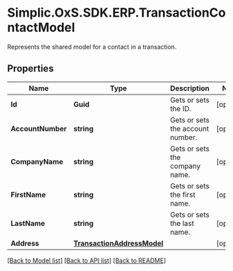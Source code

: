 # Simplic.OxS.SDK.ERP.TransactionContactModel
Represents the shared model for a contact in a transaction.

## Properties

Name | Type | Description | Notes
------------ | ------------- | ------------- | -------------
**Id** | **Guid** | Gets or sets the ID. | [optional] 
**AccountNumber** | **string** | Gets or sets the account number. | [optional] 
**CompanyName** | **string** | Gets or sets the company name. | [optional] 
**FirstName** | **string** | Gets or sets the first name. | [optional] 
**LastName** | **string** | Gets or sets the last name. | [optional] 
**Address** | [**TransactionAddressModel**](TransactionAddressModel.md) |  | [optional] 

[[Back to Model list]](../README.md#documentation-for-models) [[Back to API list]](../README.md#documentation-for-api-endpoints) [[Back to README]](../README.md)

